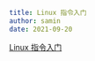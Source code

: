```yaml
title: Linux 指令入门 
author: samin
date: 2021-09-20
```

[Linux 指令入门](https://gaudy-feels-700.notion.site/Linux-1ec75e3bc5bd44e893066ec9f1593660)